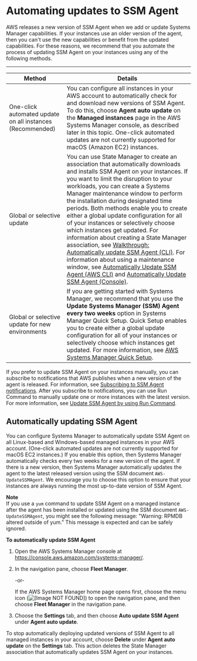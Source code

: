 # Automating updates to SSM Agent<a name="ssm-agent-automatic-updates"></a>

AWS releases a new version of SSM Agent when we add or update Systems Manager capabilities\. If your instances use an older version of the agent, then you can't use the new capabilities or benefit from the updated capabilities\. For these reasons, we recommend that you automate the process of updating SSM Agent on your instances using any of the following methods\.


****  

| Method | Details | 
| --- | --- | 
|  One\-click automated update on all instances \(Recommended\)  |  You can configure all instances in your AWS account to automatically check for and download new versions of SSM Agent\. To do this, choose **Agent auto update** on the **Managed instances** page in the AWS Systems Manager console, as described later in this topic\.   One\-click automated updates are not currently supported for macOS \(Amazon EC2\) instances\.   | 
|  Global or selective update  |  You can use State Manager to create an association that automatically downloads and installs SSM Agent on your instances\. If you want to limit the disruption to your workloads, you can create a Systems Manager maintenance window to perform the installation during designated time periods\. Both methods enable you to create either a global update configuration for all of your instances or selectively choose which instances get updated\. For information about creating a State Manager association, see [Walkthrough: Automatically update SSM Agent \(CLI\)](sysman-state-cli.md)\. For information about using a maintenance window, see [Automatically Update SSM Agent \(AWS CLI\)](https://docs.aws.amazon.com/systems-manager/latest/userguide/mw-walkthrough-cli.html) and [Automatically Update SSM Agent \(Console\)](https://docs.aws.amazon.com/systems-manager/latest/userguide/mw-walkthrough-console.html)\.   | 
|  Global or selective update for new environments  |  If you are getting started with Systems Manager, we recommend that you use the **Update Systems Manager \(SSM\) Agent every two weeks** option in Systems Manager Quick Setup\. Quick Setup enables you to create either a global update configuration for all of your instances or selectively choose which instances get updated\. For more information, see [AWS Systems Manager Quick Setup](systems-manager-quick-setup.md)\.  | 

If you prefer to update SSM Agent on your instances manually, you can subscribe to notifications that AWS publishes when a new version of the agent is released\. For information, see [Subscribing to SSM Agent notifications](ssm-agent-subscribe-notifications.md)\. After you subscribe to notifications, you can use Run Command to manually update one or more instances with the latest version\. For more information, see [Update SSM Agent by using Run Command](rc-console.md#rc-console-agentexample)\.

## Automatically updating SSM Agent<a name="ssm-agent-automatic-updates-console"></a>

You can configure Systems Manager to automatically update SSM Agent on all Linux\-based and Windows\-based managed instances in your AWS account\. \(One\-click automated updates are not currently supported for macOS EC2 instances\.\) If you enable this option, then Systems Manager automatically checks every two weeks for a new version of the agent\. If there is a new version, then Systems Manager automatically updates the agent to the latest released version using the SSM document `AWS-UpdateSSMAgent`\. We encourage you to choose this option to ensure that your instances are always running the most up\-to\-date version of SSM Agent\. 

**Note**  
If you use a `yum` command to update SSM Agent on a managed instance after the agent has been installed or updated using the SSM document `AWS-UpdateSSMAgent`, you might see the following message: "Warning: RPMDB altered outside of yum\." This message is expected and can be safely ignored\.

**To automatically update SSM Agent**

1. Open the AWS Systems Manager console at [https://console\.aws\.amazon\.com/systems\-manager/](https://console.aws.amazon.com/systems-manager/)\.

1. In the navigation pane, choose **Fleet Manager**\.

   \-or\-

   If the AWS Systems Manager home page opens first, choose the menu icon \(![\[Image NOT FOUND\]](http://docs.aws.amazon.com/systems-manager/latest/userguide/images/menu-icon-small.png)\) to open the navigation pane, and then choose **Fleet Manager** in the navigation pane\.

1. Choose the **Settings** tab, and then choose **Auto update SSM Agent** under **Agent auto update**\.

To stop automatically deploying updated versions of SSM Agent to all managed instances in your account, choose **Delete** under **Agent auto update** on the **Settings** tab\. This action deletes the State Manager association that automatically updates SSM Agent on your instances\.